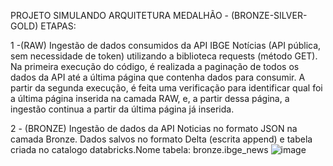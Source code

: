 PROJETO  SIMULANDO ARQUITETURA MEDALHÃO - (BRONZE-SILVER-GOLD)
ETAPAS:

  1 -(RAW) Ingestão de dados consumidos da API IBGE Notícias (API pública, sem necessidade de token)  utilizando a biblioteca requests (método GET).
      Na primeira execução do código, é realizada a paginação de todos os dados da API até a última página que contenha dados para consumir.
      A partir da segunda execução, é feita uma verificação para identificar qual foi a última página inserida na camada RAW, e, a partir dessa página, 
      a ingestão continua a partir da última página já inserida.

   2 - (BRONZE) 
     Ingestão de dados da API Noticias no formato JSON na camada Bronze. Dados salvos no formato Delta (escrita append) e tabela criada no catalogo databricks.Nome tabela: bronze.ibge_news
     ![image](https://github.com/user-attachments/assets/0505e64d-83f3-4336-9cdb-5efbfefb0505)
